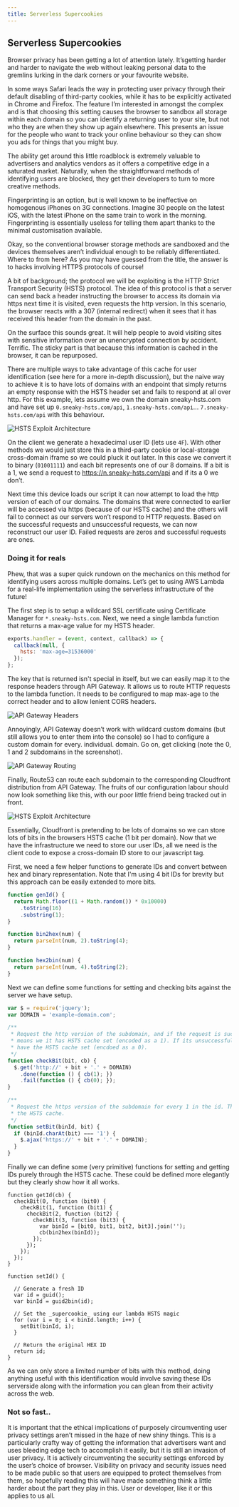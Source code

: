 ```yaml
---
title: Serverless Supercookies
---
```


## Serverless Supercookies

Browser privacy has been getting a lot of attention lately. It’sgetting
harder and harder to navigate the web without leaking personal data to
the gremlins lurking in the dark corners or your favourite website.

In some ways Safari leads the way in protecting user privacy through their
default disabling of third-party cookies, while it has to be explicitly
activated in Chrome and Firefox. The feature I’m interested in amongst
the complex and is that choosing this setting causes the browser to
sandbox all storage within each domain so you can identify a returning
user to your site, but not who they are when they show up again elsewhere.
This presents an issue for the people who want to track your online
behaviour so they can show you ads for things that you might buy.

The ability get around this little roadblock is extremely valuable to
advertisers and analytics vendors as it offers a competitive edge in
a saturated market. Naturally, when the straightforward methods of
identifying users are blocked, they get their developers to turn to more
creative methods.

Fingerprinting is an option, but is well known to be ineffective on
homogenous iPhones on 3G connections. Imagine 30 people on the latest iOS,
with the latest iPhone on the same train to work in the morning.
Fingerprinting is essentially useless for telling them apart thanks
to the minimal customisation available.

Okay, so the conventional browser storage methods are sandboxed and the
devices themselves aren’t individual enough to be reliably differentiated.
Where to from here? As you may have guessed from the title, the answer is
to hacks involving HTTPS protocols of course!

A bit of background; the protocol we will be exploiting is the HTTP Strict
Transport Security (HSTS) protocol. The idea of this protocol is that a server
can send back a header instructing the browser to access its domain via https
next time it is visited, even requests the http version. In this scenario, the
browser reacts with a 307 (internal redirect) when it sees that it has
received this header from the domain in the past.

On the surface this sounds great. It will help people to avoid visiting sites
with sensitive information over an unencrypted connection by accident. Terrific.
The sticky part is that because this information is cached in the browser, it
can be repurposed.

There are multiple ways to take advantage of this cache for user identification
(see here for a more in-depth discussion), but the naive way to achieve it is to
have lots of domains with an endpoint that simply returns an empty response with
the HSTS header set and fails to respond at all over http. For this example, lets
assume we own the domain sneaky-hsts.com and have set up `0.sneaky-hsts.com/api`,
`1.sneaky-hsts.com/api`... `7.sneaky-hsts.com/api` with this behaviour.

![HSTS Exploit Architecture](/images/architecture.png)

On the client we generate a hexadecimal user ID (lets use `4F`). With other methods
we would just store this in a third-party cookie or local-storage cross-domain
iframe so we could pluck it out later. In this case we convert it to binary
(`01001111`) and each bit represents one of our 8 domains. If a bit is a 1, we
send a request to https://n.sneaky-hsts.com/api and if its a 0 we don’t.

Next time this device loads our script it can now attempt to load the http version
of each of our domains. The domains that were connected to earlier will be
accessed via https (because of our HSTS cache) and the others will fail to connect
as our servers won’t respond to HTTP requests. Based on the successful requests
and unsuccessful requests, we can now reconstruct our user ID. Failed requests
are zeros and successful requests are ones.

### Doing it for reals

Phew, that was a super quick rundown on the mechanics on this method for
identifying users across multiple domains. Let’s get to using AWS Lambda
for a real-life implementation using the serverless infrastructure of
the future!

The first step is to setup a wildcard SSL certificate using Certificate
Manager for `*.sneaky-hsts.com`. Next, we need a single lambda function
that returns a max-age value for my HSTS header.

```js
exports.handler = (event, context, callback) => {
  callback(null, {
    hsts: 'max-age=31536000'
  });
};
```

The key that is returned isn't special in itself, but we can easily map it
to the response headers through API Gateway. It allows us to route HTTP
requests to the lambda function. It needs to be configured to map max-age
to the correct header and to allow lenient CORS headers.

![API Gateway Headers](/images/headers.png)

Annoyingly, API Gateway doesn’t work with wildcard custom domains (but still
allows you to enter them into the console) so I had to configure a custom
domain for every. individual. domain. Go on, get clicking (note the 0, 1
and 2 subdomains in the screenshot).

![API Gateway Routing](/images/routes.png)

Finally, Route53 can route each subdomain to the corresponding Cloudfront
distribution from API Gateway. The fruits of our configuration labour
should now look something like this, with our poor little friend being tracked
out in front.

![HSTS Exploit Architecture](/images/serverless-supercookes/architecture.png)

Essentially, Cloudfront is pretending to be lots of domains so we can store
lots of bits in the browsers HSTS cache (1 bit per domain). Now that we have
the infrastructure we need to store our user IDs, all we need is the client
code to expose a cross-domain ID store to our javascript tag.

First, we need a few helper functions to generate IDs and convert between hex and
binary representation. Note that I'm using 4 bit IDs for brevity but this approach
can be easily extended to more bits.

```js
function genId() {
  return Math.floor((1 + Math.random()) * 0x10000)
    .toString(16)
    .substring(1);
}

function bin2hex(num) {
  return parseInt(num, 2).toString(4);
}

function hex2bin(num) {
  return parseInt(num, 4).toString(2);
}
```

Next we can define some functions for setting and checking bits against the server
we have setup.

```js
var $ = require('jquery');
var DOMAIN = 'example-domain.com';

/**
 * Request the http version of the subdomain, and if the request is successful it
 * means we it has HSTS cache set (encoded as a 1). If its unsuccessful, it doesn't
 * have the HSTS cache set (encdoed as a 0).
 */
function checkBit(bit, cb) {
  $.get('http://' + bit + '.' + DOMAIN)
    .done(function () { cb(1); })
    .fail(function () { cb(0); });
}

/**
 * Request the https version of the subdomain for every 1 in the id. This will set
 * the HSTS cache.
 */
function setBit(binId, bit) {
  if (binId.charAt(bit) === '1') {
    $.ajax('https://' + bit + '.' + DOMAIN);
  }
}
```

Finally we can define some (very primitive) functions for setting and getting IDs
purely through the HSTS cache. These could be defined more elegantly but they clearly
show how it all works.

```
function getId(cb) {
  checkBit(0, function (bit0) {
    checkBit(1, function (bit1) {
      checkBit(2, function (bit2) {
        checkBit(3, function (bit3) {
          var binId = [bit0, bit1, bit2, bit3].join('');
          cb(bin2hex(binId));
        });
      });
    });
  });
}

function setId() {

  // Generate a fresh ID
  var id = guid();
  var binId = guid2bin(id);

  // Set the _supercookie_ using our lambda HSTS magic
  for (var i = 0; i < binId.length; i++) {
    setBit(binId, i);
  }

  // Return the original HEX ID
  return id;
}
```

As we can only store a limited number of bits with this method, doing anything
useful with this identification would involve saving these IDs serverside
along with the information you can glean from their activity across the web.

### Not so fast..

It is important that the ethical implications of purposely circumventing user
privacy settings aren’t missed in the haze of new shiny things. This is a
particularly crafty way of getting the information that advertisers want
and uses bleeding edge tech to accomplish it easily, but it is still an
invasion of user privacy. It is actively circumventing the security settings
enforced by the user’s choice of browser. Visibility on privacy and security
issues need to be made public so that users are equipped to protect themselves
from them, so hopefully reading this will have made something think a little
harder about the part they play in this. User or developer, like it or this
applies to us all.

